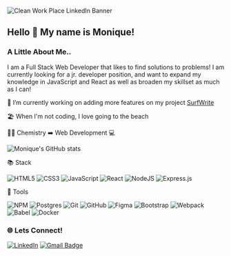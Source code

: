 <!--
**moniquechang/moniquechang** is a ✨ _special_ ✨ repository because its `README.md` (this file) appears on your GitHub profile.

Here are some ideas to get you started:

- 🔭 I’m currently working on ...
- 🌱 I’m currently learning ...
- 👯 I’m looking to collaborate on ...
- 🤔 I’m looking for help with ...
- 💬 Ask me about ...
- 📫 How to reach me: ...
- 😄 Pronouns: ...
- ⚡ Fun fact: ...
-->

![Clean Work Place LinkedIn Banner](https://user-images.githubusercontent.com/103399595/195723346-86cc2334-b108-4ef4-9bfe-6dbf6c7171df.jpg)

## Hello 👋  My name is Monique!

### A Little About Me..
I am a Full Stack Web Developer that likes to find solutions to problems! I am currently looking for a jr. developer position, and want to expand my knowledge in JavaScript and React as well as broaden my skillset as much as I can!

🌊 I’m currently working on adding more features on my project [SurfWrite](https://github.com/moniquechang/SurfWrite)

🏖️ When I'm not coding, I love going to the beach

👩‍🔬 Chemistry  ➡️  Web Development 💻

![Monique's GitHub stats](https://github-readme-stats.vercel.app/api?username=moniquechang&hide=stars,contribs&show_icons=true&theme=vue&card_width=500px)

📚 Stack

![HTML5](https://img.shields.io/badge/html5-%23E34F26.svg?style=for-the-badge&logo=html5&logoColor=white)
![CSS3](https://img.shields.io/badge/css3-%231572B6.svg?style=for-the-badge&logo=css3&logoColor=white)
![JavaScript](https://img.shields.io/badge/javascript-%23323330.svg?style=for-the-badge&logo=javascript&logoColor=%23F7DF1E)
![React](https://img.shields.io/badge/react-%2320232a.svg?style=for-the-badge&logo=react&logoColor=%2361DAFB)
![NodeJS](https://img.shields.io/badge/node.js-6DA55F?style=for-the-badge&logo=node.js&logoColor=white)
![Express.js](https://img.shields.io/badge/express.js-%23404d59.svg?style=for-the-badge&logo=express&logoColor=%2361DAFB)

🔧 Tools

![NPM](https://img.shields.io/badge/NPM-%23000000.svg?style=for-the-badge&logo=npm&logoColor=white)
![Postgres](https://img.shields.io/badge/postgres-%23316192.svg?style=for-the-badge&logo=postgresql&logoColor=white)
![Git](https://img.shields.io/badge/git-%23F05033.svg?style=for-the-badge&logo=git&logoColor=white)
![GitHub](https://img.shields.io/badge/github-%23121011.svg?style=for-the-badge&logo=github&logoColor=white)
![Figma](https://img.shields.io/badge/figma-%23F24E1E.svg?style=for-the-badge&logo=figma&logoColor=white)
![Bootstrap](https://img.shields.io/badge/bootstrap-%23563D7C.svg?style=for-the-badge&logo=bootstrap&logoColor=white)
![Webpack](https://img.shields.io/badge/webpack-%238DD6F9.svg?style=for-the-badge&logo=webpack&logoColor=black)
![Babel](https://img.shields.io/badge/Babel-F9DC3e?style=for-the-badge&logo=babel&logoColor=black)
![Docker](https://img.shields.io/badge/docker-%230db7ed.svg?style=for-the-badge&logo=docker&logoColor=white)

### 🌐 Lets Connect!

 [![LinkedIn](https://img.shields.io/badge/linkedin-%230077B5.svg?style=for-the-badge&logo=linkedin&logoColor=white)](https://www.linkedin.com/in/moniqueychang) 
 [![Gmail Badge](https://img.shields.io/badge/-moniquechang1997@gmail.com-c14438?style=for-the-badge&logo=Gmail&logoColor=white&link=mailto:moniquechang1997@gmail.com)](mailto:moniquechang1997@gmail.com)
